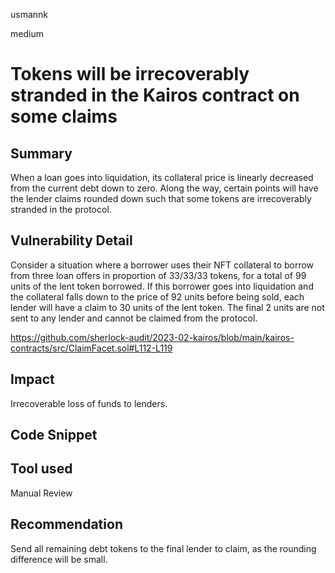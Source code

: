 usmannk

medium

# Tokens will be irrecoverably stranded in the Kairos contract on some claims

## Summary

When a loan goes into liquidation, its collateral price is linearly decreased from the current debt down to zero. Along the way, certain points will have the lender claims rounded down such that some tokens are irrecoverably stranded in the protocol.

## Vulnerability Detail

Consider a situation where a borrower uses their NFT collateral to borrow from three loan offers in proportion of 33/33/33 tokens, for a total of 99 units of the lent token borrowed. If this borrower goes into liquidation and the collateral falls down to the price of 92 units before being sold, each lender will have a claim to 30 units of the lent token. The final 2 units are not sent to any lender and cannot be claimed from the protocol.

https://github.com/sherlock-audit/2023-02-kairos/blob/main/kairos-contracts/src/ClaimFacet.sol#L112-L119

## Impact

Irrecoverable loss of funds to lenders.

## Code Snippet

## Tool used

Manual Review

## Recommendation

Send all remaining debt tokens to the final lender to claim, as the rounding difference will be small.